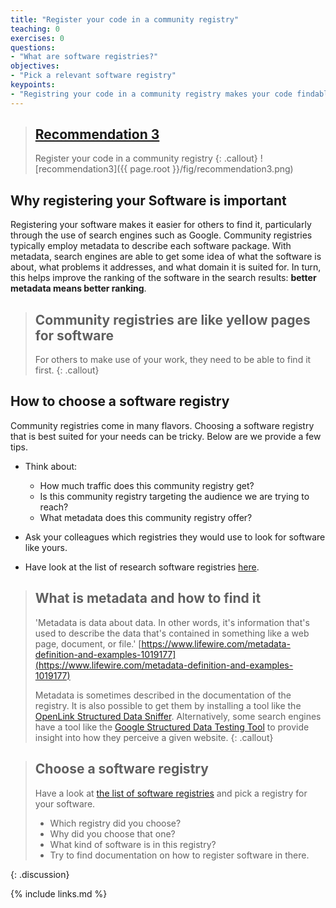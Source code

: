 ```yaml
---
title: "Register your code in a community registry"
teaching: 0
exercises: 0
questions:
- "What are software registries?"
objectives:
- "Pick a relevant software registry"
keypoints:
- "Registring your code in a community registry makes your code findable for others."
---
```


> ## [Recommendation 3](https://fair-software.eu/recommendations/registry)
>
> Register your code in a community registry
{: .callout}
![recommendation3]({{ page.root }}/fig/recommendation3.png)

## Why registering your Software is important

Registering your software makes it easier for others to find it,
particularly through the use of search engines such as Google.
Community registries typically employ metadata to describe each software package.
With metadata, search engines are able to get some idea of
what the software is about, what problems it addresses, and what domain it is suited for.
In turn, this helps improve the ranking of the software in the search results:
**better metadata means better ranking**.

> ## Community registries are like yellow pages for software
>
> For others to make use of your work, they need to be able to find it first.
{: .callout}

## How to choose a software registry

Community registries come in many flavors.
Choosing a software registry that is best suited for your needs can be tricky.
Below are we provide a few tips.

- Think about:

  - How much traffic does this community registry get?
  - Is this community registry targeting the audience we are trying to reach?
  - What metadata does this community registry offer?
- Ask your colleagues which registries they would use to look for software like yours.
- Have look at the list of research software registries [here](https://github.com/NLeSC/awesome-research-software-registries#awesome-research-software-registries-).

> ## What is metadata and how to find it
>
> 'Metadata is data about data. In other words, it's information that's
> used to describe the data that's contained in something like a web page,
> document, or file.'
> [https://www.lifewire.com/metadata-definition-and-examples-1019177](https://www.lifewire.com/metadata-definition-and-examples-1019177)
>
> Metadata is sometimes described in the documentation of the registry.
> It is also possible to get them by installing a tool like the
> [OpenLink Structured Data Sniffer](http://osds.openlinksw.com/).
> Alternatively, some search engines have a tool like the
> [Google Structured Data Testing Tool](https://search.google.com/structured-data/testing-tool)
> to provide insight into how they perceive a given website.
{: .callout}

> ## Choose a software registry
>
> Have a look at [the list of software registries](https://github.com/NLeSC/awesome-research-software-registries#awesome-research-software-registries-)
> and pick a registry for your software.
>
> - Which registry did you choose?
> - Why did you choose that one?
> - What kind of software is in this registry?
> - Try to find documentation on how to register software in there.
>
{: .discussion}

{% include links.md %}
